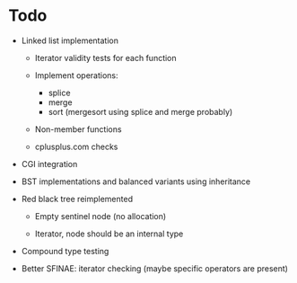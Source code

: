 # Todo

- Linked list implementation

	- Iterator validity tests for each function
	- Implement operations:
		- splice
		- merge
		- sort (mergesort using splice and merge probably)

	- Non-member functions
	- cplusplus.com checks

- CGI integration

- BST implementations and balanced variants using inheritance
- Red black tree reimplemented
	- Empty sentinel node (no allocation)

	- Iterator, node should be an internal type

- Compound type testing
- Better SFINAE: iterator checking (maybe specific operators are present)
